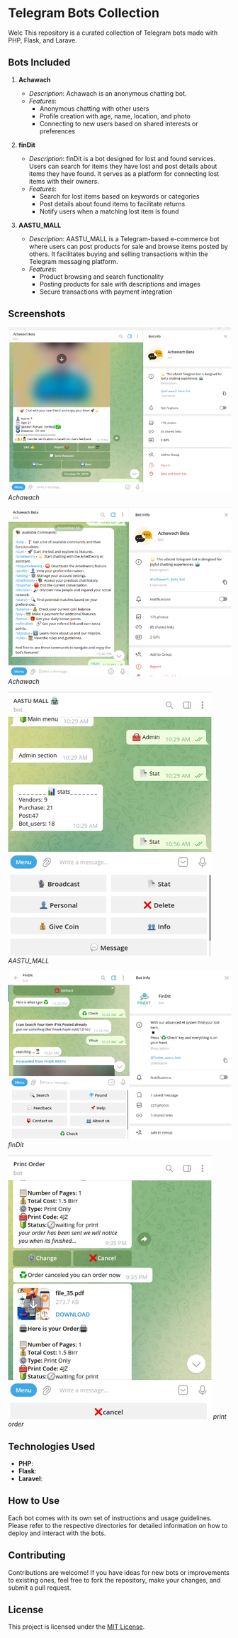 # Telegram Bots Collection

Welc This repository is a curated collection of Telegram bots made with PHP, Flask, and Larave.

## Bots Included

1. **Achawach**
   - *Description*: Achawach is an anonymous chatting bot.
   - *Features*:
     - Anonymous chatting with other users
     - Profile creation with age, name, location, and photo
     - Connecting to new users based on shared interests or preferences

2. **finDit**
   - *Description*: finDit is a bot designed for lost and found services. Users can search for items they have lost and post details about items they have found. It serves as a platform for connecting lost items with their owners.
   - *Features*:
     - Search for lost items based on keywords or categories
     - Post details about found items to facilitate returns
     - Notify users when a matching lost item is found

3. **AASTU_MALL**
   - *Description*: AASTU_MALL is a Telegram-based e-commerce bot where users can post products for sale and browse items posted by others. It facilitates buying and selling transactions within the Telegram messaging platform.
   - *Features*:
     - Product browsing and search functionality
     - Posting products for sale with descriptions and images
     - Secure transactions with payment integration

## Screenshots

![Screenshot: Achawach](/screenshots/achawach.png)
*Achawach*

![Screenshot: finDit](/screenshots/achawach2.png)
*Achawach*

![Screenshot: AASTU_MALL](/screenshots/mall.png)
*AASTU_MALL*

![Screenshot: finDit](/screenshots/findit.png)
*finDit*

![Screenshot: AASTU_MALL](/screenshots/print.png)
*print order*

## Technologies Used

- **PHP**: 
- **Flask**:
- **Laravel**:

## How to Use

Each bot comes with its own set of instructions and usage guidelines. Please refer to the respective directories for detailed information on how to deploy and interact with the bots.

## Contributing

Contributions are welcome! If you have ideas for new bots or improvements to existing ones, feel free to fork the repository, make your changes, and submit a pull request.

## License

This project is licensed under the [MIT License](LICENSE).
